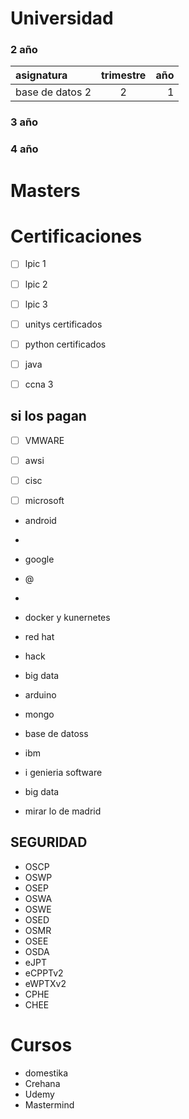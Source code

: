 # Universidad

### 2 año
| asignatura | trimestre | año |
| :---- | :----: | ----: |
| base de datos 2 | 2 | 1 |


### 3 año

### 4 año

# Masters

# Certificaciones

- [ ] lpic 1
- [ ] lpic 2
- [ ] lpic 3
- [ ] unitys certificados
- [ ] python certificados
- [ ] java
- [ ] ccna 3


## si los pagan
- [ ] VMWARE
- [ ] awsi
- [ ] cisc
- [ ] microsoft







- android 
- 
- google
- @
- 
- docker y kunernetes

- red hat

- hack
- big data
- arduino
- mongo
- base de datoss
- ibm
- i genieria software
- big data
- mirar lo de madrid

## SEGURIDAD
- OSCP
- OSWP
- OSEP
- OSWA
- OSWE
- OSED
- OSMR
- OSEE
- OSDA
- eJPT
- eCPPTv2 
- eWPTXv2 
- CPHE 
- CHEE 

# Cursos

- domestika
- Crehana
- Udemy
- Mastermind
